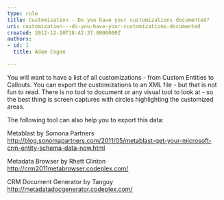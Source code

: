 ```yaml
---
type: rule
title: Customization - Do you have your customizations documented?
uri: customization---do-you-have-your-customizations-documented
created: 2012-12-10T18:42:37.0000000Z
authors:
- id: 1
  title: Adam Cogan

---
```




<span class='intro'> <p>
          You will want to have a list of all customizations - from Custom Entities to Callouts.
          You can export the customizations to an XML file - but that is not fun to read.
          There is no tool to document or any visual tool to look at - so the best thing is
          screen captures with circles highlighting the customized areas.
        </p> </span>

<p>​The following tool can also help you to export this data&#58;</p><p>Metablast by Somona Partners <a href="http&#58;//blog.sonomapartners.com/2011/05/metablast-get-your-microsoft-crm-entity-schema-data-now.html">http&#58;//blog.sonomapartners.com/2011/05/metablast-get-your-microsoft-crm-entity-schema-data-now.html</a></p><p>Metadata Browser by Rhett Clinton <a href="http&#58;//crm2011metabrowser.codeplex.com/">http&#58;//crm2011metabrowser.codeplex.com/</a></p><p>CRM Document Generator by Tanguy <a href="http&#58;//metadatadocgenerator.codeplex.com/">http&#58;//metadatadocgenerator.codeplex.com/</a></p><p>&#160;</p>


